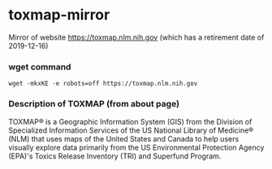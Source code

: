 # toxmap-mirror
Mirror of website https://toxmap.nlm.nih.gov (which has a retirement date of 2019-12-16)

### wget command
```
wget -mkxKE -e robots=off https://toxmap.nlm.nih.gov
```

### Description of TOXMAP (from about page)
TOXMAP® is a Geographic Information System (GIS) from the Division of Specialized Information Services of the US National Library of Medicine® (NLM) that uses maps of the United States and Canada to help users visually explore data primarily from the US Environmental Protection Agency (EPA)'s Toxics Release Inventory (TRI) and Superfund Program.